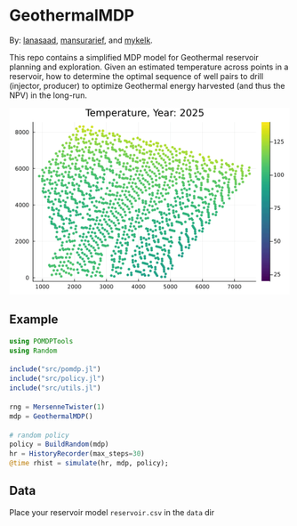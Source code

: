 # GeothermalMDP

By: [lanasaad](https://github.com/lanasaad), [mansurarief](https://github.com/mansurarief), and [mykelk](https://github.com/mykelk).

This repo contains a simplified MDP model for Geothermal reservoir planning and exploration. Given an estimated temperature across points in a reservoir, how to determine the optimal sequence of well pairs to drill (injector, producer) to optimize Geothermal energy harvested (and thus the NPV) in the long-run.

![GeothermalMDP](./figs/geothermal.gif)


## Example

```julia
using POMDPTools
using Random

include("src/pomdp.jl")
include("src/policy.jl")
include("src/utils.jl")

rng = MersenneTwister(1)
mdp = GeothermalMDP()

# random policy
policy = BuildRandom(mdp)
hr = HistoryRecorder(max_steps=30)
@time rhist = simulate(hr, mdp, policy);
```


## Data

Place your reservoir model `reservoir.csv` in the `data` dir